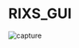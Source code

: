 # RIXS_GUI

![capture](https://user-images.githubusercontent.com/63303056/156820216-d0b27cac-19bb-457a-9b8c-c3ce0bde13f5.png)